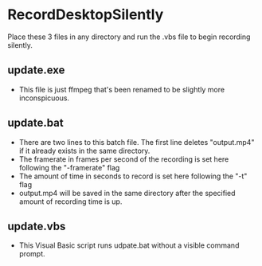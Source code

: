 
# RecordDesktopSilently
Place these 3 files in any directory and run the .vbs file to begin recording silently.
## update.exe
* This file is just ffmpeg that's been renamed to be slightly more inconspicuous.
## update.bat
* There are two lines to this batch file. The first line deletes "output.mp4" if it already exists in the same directory.
* The framerate in frames per second of the recording is set here following the "-framerate" flag
* The amount of time in seconds to record is set here following the "-t" flag
* output.mp4 will be saved in the same directory after the specified amount of recording time is up. 
## update.vbs
* This Visual Basic script runs udpate.bat without a visible command prompt.
